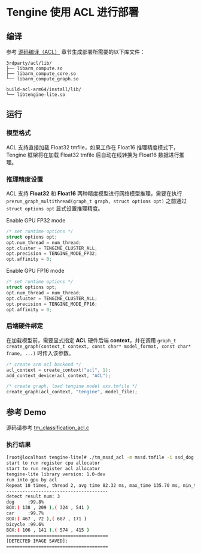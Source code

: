 # Tengine 使用 ACL 进行部署

## 编译

参考 [源码编译（ACL）](../source_compile/compile_acl.md) 章节生成部署所需要的以下库文件：

```
3rdparty/acl/lib/
├── libarm_compute.so
├── libarm_compute_core.so
└── libarm_compute_graph.so

build-acl-arm64/install/lib/
└── libtengine-lite.so
```

## 运行

### 模型格式

ACL 支持直接加载 Float32 tmfile，如果工作在 Float16 推理精度模式下，Tengine 框架将在加载 Float32 tmfile 后自动在线转换为 Float16 数据进行推理。

### 推理精度设置

ACL 支持 **Float32** 和 **Float16** 两种精度模型进行网络模型推理，需要在执行 `prerun_graph_multithread(graph_t graph, struct options opt)` 之前通过 `struct options opt` 显式设置推理精度。

Enable GPU FP32 mode

```c++
/* set runtime options */
struct options opt;
opt.num_thread = num_thread;
opt.cluster = TENGINE_CLUSTER_ALL;
opt.precision = TENGINE_MODE_FP32;
opt.affinity = 0;
```

Enable GPU FP16 mode

```c++
/* set runtime options */
struct options opt;
opt.num_thread = num_thread;
opt.cluster = TENGINE_CLUSTER_ALL;
opt.precision = TENGINE_MODE_FP16;
opt.affinity = 0;
```

### 后端硬件绑定

在加载模型前，需要显式指定 **ACL** 硬件后端 **context**，并在调用 `graph_t create_graph(context_t context, const char* model_format, const char* fname, ...)` 时传入该参数。

```c++
/* create arm acl backend */
acl_context = create_context("acl", 1);
add_context_device(acl_context, "ACL");

/* create graph, load tengine model xxx.tmfile */
create_graph(acl_context, "tengine", model_file);
```

## 参考 Demo

源码请参考 [tm_classification_acl.c](https://github.com/OAID/Tengine/blob/tengine-lite/examples/tm_classification_acl.c)

### 执行结果

```bash
[root@localhost tengine-lite]# ./tm_mssd_acl -m mssd.tmfile -i ssd_dog.jpg -t 1 -r 10
start to run register cpu allocator
start to run register acl allocator
tengine-lite library version: 1.0-dev
run into gpu by acl
Repeat 10 times, thread 2, avg time 82.32 ms, max_time 135.70 ms, min_time 74.10 ms
--------------------------------------
detect result num: 3 
dog     :99.8%
BOX:( 138 , 209 ),( 324 , 541 )
car     :99.7%
BOX:( 467 , 72 ),( 687 , 171 )
bicycle :99.6%
BOX:( 106 , 141 ),( 574 , 415 )
======================================
[DETECTED IMAGE SAVED]:
======================================
```

